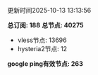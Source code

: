 更新时间2025-10-13 13:13:56

**总订阅: 188**
**总节点: 40275**
- vless节点: 13696
- hysteria2节点: 12

**google ping有效节点: 263**
